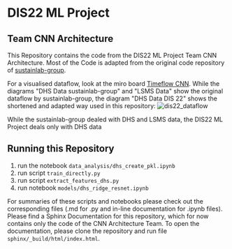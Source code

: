 # DIS22 ML Project

## Team CNN Architecture
This Repository contains the code from the DIS22 ML Project Team CNN Architecture.
Most of the Code is adapted from the original code repository of [sustainlab-group](https://github.com/sustainlab-group/africa_poverty).

For a visualised dataflow, look at the miro board [Timeflow CNN](https://miro.com/app/board/o9J_lC6R8PY=/).
While the diagrams "DHS Data sustainlab-group" and "LSMS Data" show the original dataflow by sustainlab-group, the diagram "DHS Data DIS 22" shows the shortened and adapted way used in this repository:
![dis22_dataflow](https://user-images.githubusercontent.com/72933444/122673505-065c1480-d1d1-11eb-9a3b-ce5bfac1fb44.jpg)


While the sustainlab-group dealed with DHS and LSMS data, the DIS22 ML Project deals only with DHS data

## Running this Repository
1. run the notebook `data_analysis/dhs_create_pkl.ipynb`
2. run script `train_directly.py`
3. run script `extract_features_dhs.py`
4. run notebook `models/dhs_ridge_resnet.ipynb`

For summaries of these scripts and notebooks please check out the corresponding files (.md for .py and in-line documentation for .ipynb files).
Please find a Sphinx Documentation for this repository, which for now contains only the code of the CNN Architecture Team. To open the documentation, please clone the repository and run file `sphinx/_build/html/index.html`.
